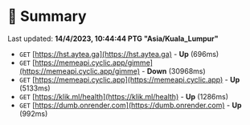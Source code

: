 # 📖 Summary
Last updated: **14/4/2023, 10:44:44 PTG "Asia/Kuala_Lumpur"**

- `GET` [https://hst.aytea.ga](https://hst.aytea.ga) - **Up** (696ms)
- `GET` [https://memeapi.cyclic.app/gimme](https://memeapi.cyclic.app/gimme) - **Down** (30968ms)
- `GET` [https://memeapi.cyclic.app](https://memeapi.cyclic.app) - **Up** (5133ms)
- `GET` [https://klik.ml/health](https://klik.ml/health) - **Up** (1286ms)
- `GET` [https://dumb.onrender.com](https://dumb.onrender.com) - **Up** (992ms)
